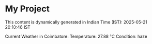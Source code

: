 # My Project

This content is dynamically generated in Indian Time (IST): 2025-05-21 20:10:46 IST


Current Weather in Coimbatore:
Temperature: 27.88 °C
Condition: haze
